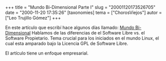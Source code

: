 +++
title = "Mundo Bi-Dimensional Parte I"
slug = "20001120173526705"
date = "2000-11-20 17:35:26"
[taxonomies]
tema = ["ChorosViejos"]
autor = ["Leo Trujillo Gómez"]
+++

En este artículo que escribí hace algunos días llamado: [Mundo
Bi-Dimensional](http://linuxnoticias.com/cgi-bin/cgiGetTitleArticle?LANG=es&ObjectID=2095&Region=14942207)
Hablamos de las diferencias de el Software Libre vs. el Software
Propietario. Tema crucial para los iniciados en el mundo Linux, el cual
esta amparado bajo la Licencia GPL de Software Libre.

El artículo tiene un enfoque empresarial.

